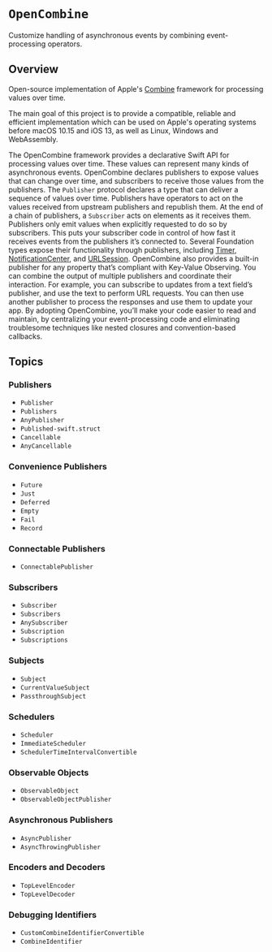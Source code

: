 # ``OpenCombine``

Customize handling of asynchronous events by combining event-processing operators.

## Overview

Open-source implementation of Apple's [Combine](https://developer.apple.com/documentation/combine) framework for processing values over time.

The main goal of this project is to provide a compatible, reliable and efficient implementation which can be used on Apple's operating systems before macOS 10.15 and iOS 13, as well as Linux, Windows and WebAssembly.

The OpenCombine framework provides a declarative Swift API for processing values over time. These values can represent many kinds of asynchronous events. OpenCombine declares publishers to expose values that can change over time, and subscribers to receive those values from the publishers.
The ``Publisher`` protocol declares a type that can deliver a sequence of values over time. Publishers have operators to act on the values received from upstream publishers and republish them.
At the end of a chain of publishers, a ``Subscriber`` acts on elements as it receives them. Publishers only emit values when explicitly requested to do so by subscribers. This puts your subscriber code in control of how fast it receives events from the publishers it’s connected to.
Several Foundation types expose their functionality through publishers, including [Timer](https://developer.apple.com/documentation/foundation/timer), [NotificationCenter](https://developer.apple.com/documentation/foundation/notificationcenter), and [URLSession](https://developer.apple.com/documentation/foundation/urlsession). OpenCombine also provides a built-in publisher for any property that’s compliant with Key-Value Observing.
You can combine the output of multiple publishers and coordinate their interaction. For example, you can subscribe to updates from a text field’s publisher, and use the text to perform URL requests. You can then use another publisher to process the responses and use them to update your app.
By adopting OpenCombine, you’ll make your code easier to read and maintain, by centralizing your event-processing code and eliminating troublesome techniques like nested closures and convention-based callbacks.

## Topics

### Publishers

- ``Publisher``
- ``Publishers``
- ``AnyPublisher``
- ``Published-swift.struct``
- ``Cancellable``
- ``AnyCancellable``

### Convenience Publishers

- ``Future``
- ``Just``
- ``Deferred``
- ``Empty``
- ``Fail``
- ``Record``

### Connectable Publishers

- ``ConnectablePublisher``

### Subscribers

- ``Subscriber``
- ``Subscribers``
- ``AnySubscriber``
- ``Subscription``
- ``Subscriptions``

### Subjects

- ``Subject``
- ``CurrentValueSubject``
- ``PassthroughSubject``

### Schedulers

- ``Scheduler``
- ``ImmediateScheduler``
- ``SchedulerTimeIntervalConvertible``

### Observable Objects

- ``ObservableObject``
- ``ObservableObjectPublisher``

### Asynchronous Publishers

- ``AsyncPublisher``
- ``AsyncThrowingPublisher``

### Encoders and Decoders

- ``TopLevelEncoder``
- ``TopLevelDecoder``

### Debugging Identifiers

- ``CustomCombineIdentifierConvertible``
- ``CombineIdentifier``
